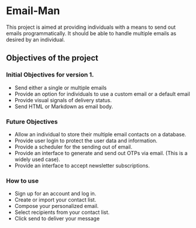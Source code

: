 # Email-Man

This project is aimed at providing individuals with a means to send out emails 
programmatically. It should be able to handle multiple emails as desired by an individual.

## Objectives of the project
### Initial Objectives for version 1.
* Send either a single or multiple emails
* Provide an option for individuals to use a custom email or a default email
* Provide visual signals of delivery status.
* Send HTML or Markdown as email body.
### Future Objectives
* Allow an individual to store their multiple email contacts on a database.
* Provide user login to protect the user data and information.
* Provide a scheduler for the sending out of email.
* Provide an interface to generate and send out OTPs via email. (This is a widely used case).
* Provide an interface to accept newsletter subscriptions.

### How to use
* Sign up for an account and log in.
* Create or import your contact list.
* Compose your personalized email.
* Select recipients from your contact list.
* Click send to deliver your message
